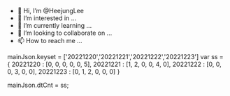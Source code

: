 - 👋 Hi, I’m @HeejungLee
- 👀 I’m interested in ...
- 🌱 I’m currently learning ...
- 💞️ I’m looking to collaborate on ...
- 📫 How to reach me ...

<!---
HeejungLee/HeejungLee is a ✨ special ✨ repository because its `README.md` (this file) appears on your GitHub profile.
You can click the Preview link to take a look at your changes.
--->
mainJson.keyset = ['20221220','20221221','20221222','20221223']
var ss = { 20221220 : [0, 0, 0, 0, 0, 5],  20221221 : [1, 2, 0, 0, 4, 0],  20221222 : [0, 0, 0, 3, 0, 0],  20221223 : [0, 1, 2, 0, 0, 0] }

mainJson.dtCnt = ss;
